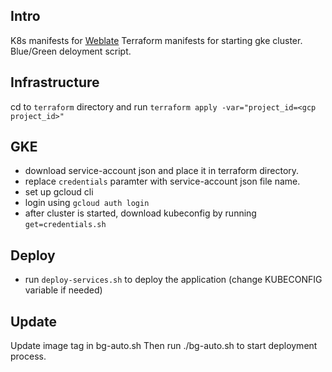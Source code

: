 ## Intro
K8s manifests for [Weblate](https://weblate.org/en/)
Terraform manifests for starting gke cluster.
Blue/Green deloyment script.

## Infrastructure
cd to `terraform` directory
and run `terraform apply -var="project_id=<gcp project_id>"`

## GKE
- download service-account json and place it in terraform directory.
- replace `credentials` paramter with service-account json file name. 
- set up gcloud cli
- login using `gcloud auth login`
- after cluster is started, download kubeconfig by running `get=credentials.sh`

## Deploy
- run `deploy-services.sh` to deploy the application (change KUBECONFIG variable if needed)

## Update
Update image tag in bg-auto.sh
Then run ./bg-auto.sh to start deployment process.